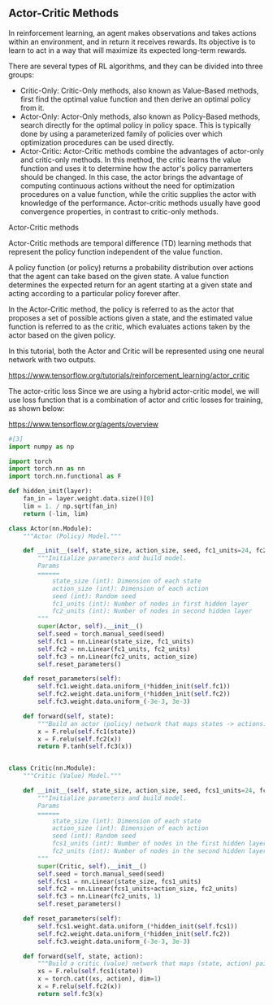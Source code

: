 

<!--
 * @version:
 * @Author:  StevenJokess https://github.com/StevenJokess
 * @Date: 2020-11-07 20:06:23
 * @LastEditors:  StevenJokess https://github.com/StevenJokess
 * @LastEditTime: 2020-12-08 17:31:01
 * @Description:
 * @TODO::
 * @Reference:
-->

## Actor-Critic Methods

In reinforcement learning, an agent makes observations and takes actions within an environment, and in return it receives rewards. Its objective is to learn to act in a way that will maximize its expected long-term rewards.

There are several types of RL algorithms, and they can be divided into three groups:

- Critic-Only: Critic-Only methods, also known as Value-Based methods, first find the optimal value function and then derive an optimal policy from it.
- Actor-Only: Actor-Only methods, also known as Policy-Based methods, search directly for the optimal policy in policy space. This is typically done by using a parameterized family of policies over which optimization procedures can be used directly.
- Actor-Critic: Actor-Critic methods combine the advantages of actor-only and critic-only methods. In this method, the critic learns the value function and uses it to determine how the actor's policy parramerters should be changed. In this case, the actor brings the advantage of computing continuous actions without the need for optimization procedures on a value function, while the critic supplies the actor with knowledge of the performance. Actor-critic methods usually have good convergence properties, in contrast to critic-only methods.

Actor-Critic methods

Actor-Critic methods are temporal difference (TD) learning methods that represent the policy function independent of the value function.

A policy function (or policy) returns a probability distribution over actions that the agent can take based on the given state. A value function determines the expected return for an agent starting at a given state and acting according to a particular policy forever after.

In the Actor-Critic method, the policy is referred to as the actor that proposes a set of possible actions given a state, and the estimated value function is referred to as the critic, which evaluates actions taken by the actor based on the given policy.

In this tutorial, both the Actor and Critic will be represented using one neural network with two outputs.

https://www.tensorflow.org/tutorials/reinforcement_learning/actor_critic

The actor-critic loss
Since we are using a hybrid actor-critic model, we will use loss function that is a combination of actor and critic losses for training, as shown below:


https://www.tensorflow.org/agents/overview

```py
#[3]
import numpy as np

import torch
import torch.nn as nn
import torch.nn.functional as F

def hidden_init(layer):
    fan_in = layer.weight.data.size()[0]
    lim = 1. / np.sqrt(fan_in)
    return (-lim, lim)

class Actor(nn.Module):
    """Actor (Policy) Model."""

    def __init__(self, state_size, action_size, seed, fc1_units=24, fc2_units=48):
        """Initialize parameters and build model.
        Params
        ======
            state_size (int): Dimension of each state
            action_size (int): Dimension of each action
            seed (int): Random seed
            fc1_units (int): Number of nodes in first hidden layer
            fc2_units (int): Number of nodes in second hidden layer
        """
        super(Actor, self).__init__()
        self.seed = torch.manual_seed(seed)
        self.fc1 = nn.Linear(state_size, fc1_units)
        self.fc2 = nn.Linear(fc1_units, fc2_units)
        self.fc3 = nn.Linear(fc2_units, action_size)
        self.reset_parameters()

    def reset_parameters(self):
        self.fc1.weight.data.uniform_(*hidden_init(self.fc1))
        self.fc2.weight.data.uniform_(*hidden_init(self.fc2))
        self.fc3.weight.data.uniform_(-3e-3, 3e-3)

    def forward(self, state):
        """Build an actor (policy) network that maps states -> actions."""
        x = F.relu(self.fc1(state))
        x = F.relu(self.fc2(x))
        return F.tanh(self.fc3(x))


class Critic(nn.Module):
    """Critic (Value) Model."""

    def __init__(self, state_size, action_size, seed, fcs1_units=24, fc2_units=48):
        """Initialize parameters and build model.
        Params
        ======
            state_size (int): Dimension of each state
            action_size (int): Dimension of each action
            seed (int): Random seed
            fcs1_units (int): Number of nodes in the first hidden layer
            fc2_units (int): Number of nodes in the second hidden layer
        """
        super(Critic, self).__init__()
        self.seed = torch.manual_seed(seed)
        self.fcs1 = nn.Linear(state_size, fcs1_units)
        self.fc2 = nn.Linear(fcs1_units+action_size, fc2_units)
        self.fc3 = nn.Linear(fc2_units, 1)
        self.reset_parameters()

    def reset_parameters(self):
        self.fcs1.weight.data.uniform_(*hidden_init(self.fcs1))
        self.fc2.weight.data.uniform_(*hidden_init(self.fc2))
        self.fc3.weight.data.uniform_(-3e-3, 3e-3)

    def forward(self, state, action):
        """Build a critic (value) network that maps (state, action) pairs -> Q-values."""
        xs = F.relu(self.fcs1(state))
        x = torch.cat((xs, action), dim=1)
        x = F.relu(self.fc2(x))
        return self.fc3(x)
```

[1]: https://github.com/pytorch/examples/blob/master/reinforcement_learning/actor_critic.py
[2]: https://github.com/udacity/deep-reinforcement-learning/blob/master/finance/DRL.ipynb
[3]: https://github.com/udacity/deep-reinforcement-learning/blob/master/finance/model.py
